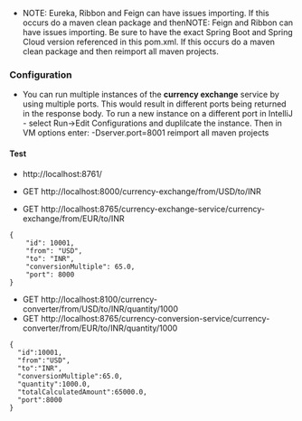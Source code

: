 * NOTE: Eureka, Ribbon and Feign can have issues importing.  If this occurs do a maven clean package and thenNOTE: Feign and Ribbon can have issues importing. Be sure to have the exact Spring Boot and Spring Cloud version referenced in this pom.xml. If this occurs do a maven clean package and then reimport all maven projects.

### Configuration
* You can run multiple instances of the **currency exchange** service by using multiple ports. This would result in different ports being returned in the response body. To run a new instance on a different port in IntelliJ - select Run->Edit Configurations and duplilcate the instance. Then in VM options enter: -Dserver.port=8001 reimport all maven projects 


#### Test
* http://localhost:8761/

* GET http://localhost:8000/currency-exchange/from/USD/to/INR
* GET http://localhost:8765/currency-exchange-service/currency-exchange/from/EUR/to/INR
```
{
    "id": 10001,
    "from": "USD",
    "to": "INR",
    "conversionMultiple": 65.0,
    "port": 8000
}
```

* GET http://localhost:8100/currency-converter/from/USD/to/INR/quantity/1000
* GET http://localhost:8765/currency-conversion-service/currency-converter/from/EUR/to/INR/quantity/1000

```
{
  "id":10001,
  "from":"USD",
  "to":"INR",
  "conversionMultiple":65.0,
  "quantity":1000.0,
  "totalCalculatedAmount":65000.0,
  "port":8000
}
```
